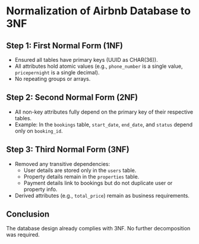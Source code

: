 # Normalization of Airbnb Database to 3NF

## Step 1: First Normal Form (1NF)
- Ensured all tables have primary keys (UUID as CHAR(36)).
- All attributes hold atomic values (e.g., `phone_number` is a single value, `pricepernight` is a single decimal).
- No repeating groups or arrays.

## Step 2: Second Normal Form (2NF)
- All non-key attributes fully depend on the primary key of their respective tables.
- Example: In the `bookings` table, `start_date`, `end_date`, and `status` depend only on `booking_id`.

## Step 3: Third Normal Form (3NF)
- Removed any transitive dependencies:
  - User details are stored only in the `users` table.
  - Property details remain in the `properties` table.
  - Payment details link to bookings but do not duplicate user or property info.
- Derived attributes (e.g., `total_price`) remain as business requirements.

## Conclusion
The database design already complies with 3NF. No further decomposition was required.
